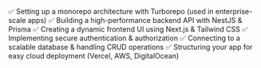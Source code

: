 ✅ Setting up a monorepo architecture with Turborepo (used in enterprise-scale apps)
✅ Building a high-performance backend API with NestJS & Prisma
✅ Creating a dynamic frontend UI using Next.js & Tailwind CSS
✅ Implementing secure authentication & authorization
✅ Connecting to a scalable database & handling CRUD operations
✅ Structuring your app for easy cloud deployment (Vercel, AWS, DigitalOcean)
